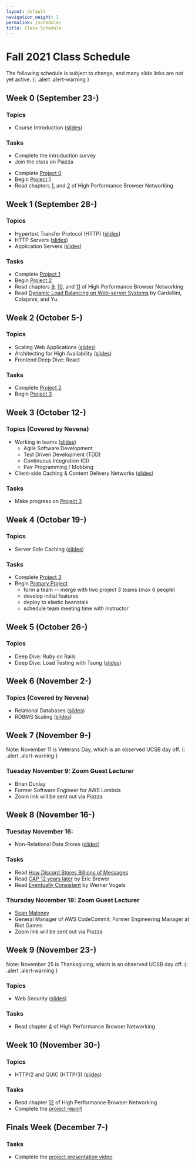 ```yaml
---
layout: default
navigation_weight: 1
permalink: /schedule/
title: Class Schedule
---
```


# Fall 2021 Class Schedule

The following schedule is subject to change, and many slide links are not yet active.
{: .alert .alert-warning }

<div class="week">

## Week 0 (September 23-)

### Topics

- Course Introduction ([slides](/slides/2021f/01_course_introduction/))

### Tasks

- Complete the introduction survey
- Join the class on Piazza
<!-- - Enroll in AWS Educate -->
- Complete [Project 0](/project0/)
- Begin [Project 1](/project1/)
- Read chapters [1](https://hpbn.co/primer-on-latency-and-bandwidth/), and
  [2](https://hpbn.co/building-blocks-of-tcp/) of High Performance Browser Networking

</div>
<div class="week">

## Week 1 (September 28-)

### Topics

- Hypertext Transfer Protocol (HTTP) ([slides](/slides/2021f/02_http))
- HTTP Servers ([slides](/slides/2021f/03_http_servers/))
- Application Servers ([slides](/slides/2021f/04_application_servers/))

### Tasks

- Complete [Project 1](/project1/)
- Begin [Project 2](/project2/)
- Read chapters [9](https://hpbn.co/brief-history-of-http/),
  [10](https://hpbn.co/primer-on-web-performance/), and
  [11](https://hpbn.co/http1x/) of High Performance Browser Networking
- Read [Dynamic Load Balancing on Web-server
  Systems](http://www.ics.uci.edu/~cs230/reading/DLB.pdf) by Cardellini,
  Colajanni, and Yu.

</div>
<div class="week">

## Week 2 (October 5-)

### Topics

- Scaling Web Applications ([slides](/slides/2021f/05_scaling_web_applications/))
- Architecting for High Availability ([slides](/slides/2021f/06_high_availability))
- Frontend Deep Dive: React

### Tasks

- Complete [Project 2](/project2/)
- Begin [Project 3](/project3/)

</div>
<div class="week">

## Week 3 (October 12-)

### Topics (Covered by Nevena)

- Working in teams ([slides](/slides/2021f/07_agile_tdd_pairing))
  - Agile Software Development
  - Test Driven Development (TDD)
  - Continuous Integration (CI)
  - Pair Programming / Mobbing
- Client-side Caching & Content Delivery Networks ([slides](/slides/2021f/08_client_caching_cdn))

### Tasks

- Make progress on [Project 3](/project3/)

</div>
<div class="week">

## Week 4 (October 19-)

### Topics

- Server Side Caching ([slides](/slides/2021f/09_server_caching))

### Tasks

- Complete [Project 3](/project3/)
- Begin [Primary Project](/project/)
  - form a team -- merge with two project 3 teams (max 6 people)
  - develop initial features
  - deploy to elastic beanstalk
  - schedule team meeting time with instructor

</div>
<div class="week">

## Week 5 (October 26-)

### Topics

- Deep Dive: Ruby on Rails
- Deep Dive: Load Testing with Tsung ([slides](/slides/2021f/10_tsung))

</div>
<div class="week">

## Week 6 (November 2-)

### Topics (Covered by Nevena)

- Relational Databases ([slides](/slides/2021f/11_relational_databases))
- RDBMS Scaling ([slides](/slides/2021f/12_rdbms_scaling))

</div>
<div class="week">

## Week 7 (November 9-)

Note: November 11 is Veterans Day, which is an observed UCSB day off.
{: .alert .alert-warning }

### Tuesday November 9: Zoom Guest Lecturer

- Brian Dunlay
- Former Software Engineer for AWS Lambda
- Zoom link will be sent out via Piazza

</div>
<div class="week">

## Week 8 (November 16-)

### Tuesday November 16:

- Non-Relational Data Stores ([slides](/slides/2021f/13_nosql))

### Tasks

- Read [How Discord Stores Billions of Messages
](https://blog.discord.com/how-discord-stores-billions-of-messages-7fa6ec7ee4c7)
- Read [CAP 12 years
  later](http://www.realtechsupport.org/UB/NP/Numeracy_CAP%2B12Years_2012.pdf)
  by Eric Brewer
- Read [Eventually
  Consistent](http://www.scalableinternetservices.com/slides/vogels.pdf) by
  Werner Vogels


### Thursday November 18: Zoom Guest Lecturer

- [Sean Maloney](https://www.linkedin.com/in/seanmaloney/)
- General Manager of AWS CodeCommit, Former Engineering Manager at Riot Games
- Zoom link will be sent out via Piazza


</div>
<div class="week">

## Week 9 (November 23-)

Note: November 25 is Thanksgiving, which is an observed UCSB day off.
{: .alert .alert-warning }


### Topics

- Web Security ([slides](/slides/2021f/14_web_security))

### Tasks

- Read chapter [4](https://hpbn.co/transport-layer-security-tls/) of High
  Performance Browser Networking

</div>
<div class="week">

## Week 10 (November 30-)

### Topics

- HTTP/2 and QUIC (HTTP/3) ([slides](/slides/2021f/15_http2_quic))

### Tasks

- Read chapter [12](https://hpbn.co/http2/) of High Performance Browser Networking
- Complete the [project report](/project/#report)


</div>
<div class="week">

## Finals Week (December 7-)

### Tasks

- Complete the [project presentation video](/project/#video)

</div>
